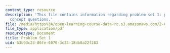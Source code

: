 ```yaml
---
content_type: resource
description: 'This file contains information regarding problem set 1: problems and
  concept questions.'
file: /media/https%3A/open-learning-course-data-rc.s3.amazonaws.com/2-003sc-engineering-dynamics-fall-2011/63b93c2386fe60703c3418db0a22f283_MIT2_003SCF11_pset1.pdf
file_type: application/pdf
resourcetype: Document
title: Problem Set 1
uid: 63b93c23-86fe-6070-3c34-18db0a22f283
---
```

